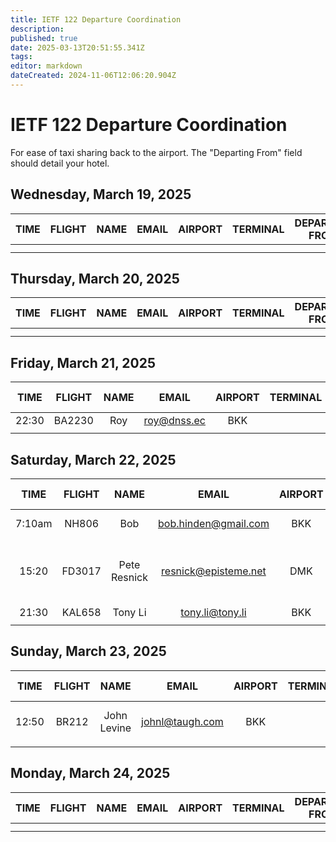 ```yaml
---
title: IETF 122 Departure Coordination
description: 
published: true
date: 2025-03-13T20:51:55.341Z
tags: 
editor: markdown
dateCreated: 2024-11-06T12:06:20.904Z
---
```


# IETF 122 Departure Coordination
For ease of taxi sharing back to the airport. The "Departing From" field should detail your hotel. 

## Wednesday, March 19, 2025

| TIME | FLIGHT | NAME | EMAIL | AIRPORT | TERMINAL | DEPARTING FROM | NOTES |
|:----:|:------:|:----:|:-----:|:-------:|:--------:|:-----------:|:-----:|
|      |        |      |       |         |          |             |       |
|      |        |      |       |         |          |             |       |

## Thursday, March 20, 2025

| TIME | FLIGHT | NAME | EMAIL | AIRPORT | TERMINAL | DEPARTING FROM | NOTES |
|:----:|:------:|:----:|:-----:|:-------:|:--------:|:-----------:|:-----:|
|   |      |       |     |         |          |     |       |       |
|      |        |      |       |         |          |             |       |

## Friday, March 21, 2025

| TIME | FLIGHT | NAME | EMAIL | AIRPORT | TERMINAL | DEPARTING FROM | NOTES |
|:----:|:------:|:----:|:-----:|:-------:|:--------:|:-----------:|:-----:|
| 22:30     |BA2230        |Roy      |roy@dnss.ec       |BKK         |          |Marriott             |       |
|      |        |      |       |         |          |             |       |



## Saturday, March 22, 2025

| TIME | FLIGHT | NAME | EMAIL | AIRPORT | TERMINAL | DEPARTING FROM | NOTES |
|:----:|:------:|:----:|:-----:|:-------:|:--------:|:-----------:|:-----:|
| 7:10am | NH806 | Bob | bob.hinden@gmail.com | BKK |  | Marriott  | Flight time  |
|15:20| FD3017| Pete Resnick| resnick@episteme.net | DMK | | Admiral Suites (across street from Marriott) | Flight time; leaving well before |
| 21:30 | KAL658 | Tony Li | tony.li@tony.li | BKK |  | Marriott  | Grab |
|      |        |      |       |         |          |             |       |


## Sunday, March 23, 2025

| TIME | FLIGHT | NAME | EMAIL | AIRPORT | TERMINAL | DEPARTING FROM | NOTES |
|:----:|:------:|:----:|:-----:|:-------:|:--------:|:-----------:|:-----:|
| 12:50 | BR212 | John Levine | johnl@taugh.com |  BKK |    | Admiral Suites | take the train  |
|      |        |      |       |         |          |             |       |

## Monday, March 24, 2025

| TIME | FLIGHT | NAME | EMAIL | AIRPORT | TERMINAL | DEPARTING FROM | NOTES |
|:----:|:------:|:----:|:-----:|:-------:|:--------:|:-----------:|:-----:|
|      |        |      |       |         |          |             |       |
|      |        |      |       |         |          |             |       |